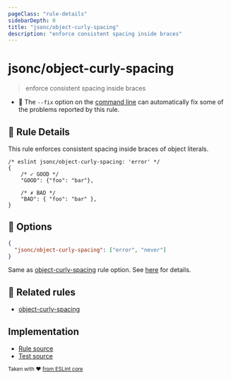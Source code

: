 ```yaml
---
pageClass: "rule-details"
sidebarDepth: 0
title: "jsonc/object-curly-spacing"
description: "enforce consistent spacing inside braces"
---
```

# jsonc/object-curly-spacing

> enforce consistent spacing inside braces

- :wrench: The `--fix` option on the [command line](https://eslint.org/docs/user-guide/command-line-interface#fixing-problems) can automatically fix some of the problems reported by this rule.

## :book: Rule Details

This rule enforces consistent spacing inside braces of object literals.

<eslint-code-block fix>

```json5
/* eslint jsonc/object-curly-spacing: 'error' */
{
    /* ✓ GOOD */
    "GOOD": {"foo": "bar"},

    /* ✗ BAD */
    "BAD": { "foo": "bar" },
}
```

</eslint-code-block>

## :wrench: Options

```json
{
  "jsonc/object-curly-spacing": ["error", "never"]
}
```

Same as [object-curly-spacing] rule option. See [here](https://eslint.org/docs/rules/object-curly-spacing#options) for details. 

## :couple: Related rules

- [object-curly-spacing]

[object-curly-spacing]: https://eslint.org/docs/rules/object-curly-spacing

## Implementation

- [Rule source](https://github.com/ota-meshi/eslint-plugin-jsonc/blob/master/lib/rules/object-curly-spacing.ts)
- [Test source](https://github.com/ota-meshi/eslint-plugin-jsonc/blob/master/tests/lib/rules/object-curly-spacing.js)

<sup>Taken with ❤️ [from ESLint core](https://eslint.org/docs/rules/object-curly-spacing)</sup>
